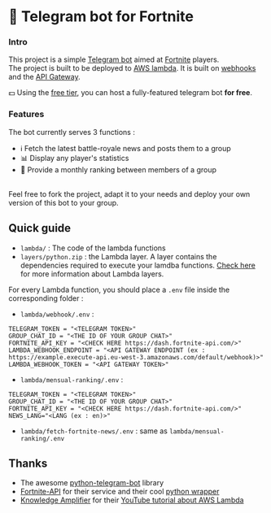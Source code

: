 # 🤖 Telegram bot for Fortnite
### Intro
This project is a simple [Telegram bot](https://core.telegram.org/bots/api) aimed at [Fortnite](https://www.fortnite.com/) players.<br>
The project is built to be deployed to [AWS lambda](https://aws.amazon.com/lambda/?nc1=h_ls). It is built on [webhooks](https://core.telegram.org/bots/webhooks) and the [API Gateway](https://aws.amazon.com/api-gateway/).<br>

💵 Using the [free tier](https://aws.amazon.com/free/), you can host a fully-featured telegram bot <b>for free</b>.<br>

### Features
The bot currently serves 3 functions : 
* ℹ Fetch the latest battle-royale news and posts them to a group
* 📊 Display any player's statistics
* 🥇 Provide a monthly ranking between members of a group
<br>
Feel free to fork the project, adapt it to your needs and deploy your own version of this bot to your group.

## Quick guide
* `lambda/` : The code of the lambda functions
* `layers/python.zip` : the Lambda layer. A layer contains the dependencies required to execute your lamdba functions. [Check here](https://docs.aws.amazon.com/lambda/latest/dg/configuration-layers.html#configuration-layers-create) for more information about Lambda layers.

For every Lambda function, you should place a `.env` file inside the corresponding folder :
* `lambda/webhook/.env` :
```
TELEGRAM_TOKEN = "<TELEGRAM TOKEN>"
GROUP_CHAT_ID = "<THE ID OF YOUR GROUP CHAT>"
FORTNITE_API_KEY = "<CHECK HERE https://dash.fortnite-api.com/>"
LAMBDA_WEBHOOK_ENDPOINT = "<API GATEWAY ENDPOINT (ex : https://example.execute-api.eu-west-3.amazonaws.com/default/webhook)>"
LAMBDA_WEBHOOK_TOKEN = "<API GATEWAY TOKEN>"
```
* `lambda/mensual-ranking/.env` :
```
TELEGRAM_TOKEN = "<TELEGRAM TOKEN>"
GROUP_CHAT_ID = "<THE ID OF YOUR GROUP CHAT>"
FORTNITE_API_KEY = "<CHECK HERE https://dash.fortnite-api.com/>"
NEWS_LANG="<LANG (ex : en)>"
```
* `lambda/fetch-fortnite-news/.env` : same as `lambda/mensual-ranking/.env` 

## Thanks
* The awesome [python-telegram-bot](https://github.com/python-telegram-bot/python-telegram-bot) library
* [Fortnite-API](https://fortnite-api.com/) for their service and their cool [python wrapper](https://github.com/Fortnite-API/py-wrapper)
* [Knowledge Amplifier](https://www.youtube.com/@KnowledgeAmplifier1) for their [YouTube tutorial about AWS Lambda](https://www.youtube.com/watch?v=oYMgw4M4cD0)
